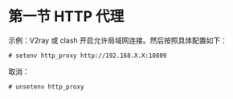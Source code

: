 # 第一节 HTTP 代理

示例：V2ray 或 clash 开启允许局域网连接。然后按照具体配置如下：

```
# setenv http_proxy http://192.168.X.X:10809
```

取消：

```
# unsetenv http_proxy
```
